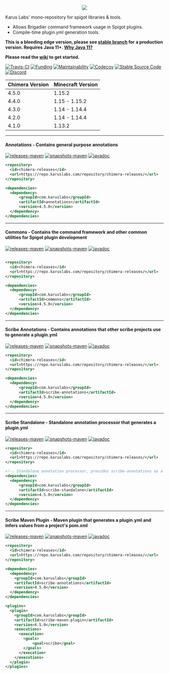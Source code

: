 <p align = "center">
  <img src = "https://i.imgur.com/TA6hOBq.png">
</p>

Karus Labs' mono-repository for spigot libraries & tools. 
* Allows Brigadier command framework usage in Spigot plugins. 
* Compile-time plugin.yml generation tools.

**This is a bleeding edge version, please see [stable branch](https://github.com/Pante/Chimera/tree/stable) for a production version. Requires Java 11+. [Why Java 11?](https://github.com/Pante/Chimera/wiki/faq#why-does-the-project-require-java-11-and-above)**

**Please read the [wiki](https://github.com/Pante/Chimera/wiki) to get started.**

[![Travis-CI](https://img.shields.io/travis/pante/chimera/master?logo=travis)](https://travis-ci.com/Pante/Chimera)
[![Funding](https://img.shields.io/badge/%F0%9F%A4%8D%20-sponsorship-ff69b4?style=flat-square)](https://github.com/sponsors/Pante)
[![Maintainability](https://api.codeclimate.com/v1/badges/d03deef9f37d3d90636d/maintainability)](https://codeclimate.com/github/Pante/Karus-Commons/maintainability)
[![Codecov](https://codecov.io/gh/Pante/Chimera/branch/master/graph/badge.svg)](https://codecov.io/gh/Pante/Chimera)
[![Stable Source Code](https://img.shields.io/badge/stable-branch-blue.svg)](https://github.com/Pante/Chimera/tree/stable)
[![Discord](https://img.shields.io/discord/140273735772012544.svg?style=flat-square)](https://discord.gg/uE4C9NQ)

| Chimera Version | Minecraft Version |
|-----------------|-------------------|
| 4.5.0           | 1.15.2            |
| 4.4.0           | 1.15 - 1.15.2     |
| 4.3.0           | 1.14 - 1.14.4     |
| 4.2.0           | 1.14 - 1.14.4     |
| 4.1.0           | 1.13.2            |

***
#### Annotations - Contains general purpose annotations
[![releases-maven](https://img.shields.io/maven-metadata/v/https/repo.karuslabs.com/repository/chimera-releases/com/karuslabs/chimera/maven-metadata.xml.svg)](https://repo.karuslabs.com/service/rest/repository/browse/chimera-releases/com/karuslabs/annotations/)
[![snapshots-maven](https://img.shields.io/maven-metadata/v/https/repo.karuslabs.com/repository/chimera-snapshots/com/karuslabs/chimera/maven-metadata.xml.svg)](https://repo.karuslabs.com/service/rest/repository/browse/chimera-snapshots/com/karuslabs/annotations/)
[![javadoc](https://img.shields.io/badge/javadoc-4.5.0-brightgreen.svg)](https://repo.karuslabs.com/repository/chimera/4.5.0/annotations/apidocs/index.html)
```XML
<repository>
  <id>chimera-releases</id>
  <url>https://repo.karuslabs.com/repository/chimera-releases/</url>
</repository>

<dependencies>
  <dependency>
      <groupId>com.karuslabs</groupId>
      <artifactId>annotations</artifactId>
      <version>4.5.0</version>
  </dependency>
</dependencies>
```

***
#### Commons - Contains the command framework and other common utilities for Spigot plugin development
[![releases-maven](https://img.shields.io/maven-metadata/v/https/repo.karuslabs.com/repository/chimera-releases/com/karuslabs/chimera/maven-metadata.xml.svg)](https://repo.karuslabs.com/service/rest/repository/browse/chimera-releases/com/karuslabs/commons)
[![snapshots-maven](https://img.shields.io/maven-metadata/v/https/repo.karuslabs.com/repository/chimera-snapshots/com/karuslabs/chimera/maven-metadata.xml.svg)](https://repo.karuslabs.com/service/rest/repository/browse/chimera-snapshots/com/karuslabs/commons)
[![javadoc](https://img.shields.io/badge/javadoc-4.5.0-brightgreen.svg)](https://repo.karuslabs.com/repository/chimera/4.5.0/commons/apidocs/index.html)
```XML

<repository>
  <id>chimera-releases</id>
  <url>https://repo.karuslabs.com/repository/chimera-releases/</url>
</repository>

<dependencies>
  <dependency>
      <groupId>com.karuslabs</groupId>
      <artifactId>commons</artifactId>
      <version>4.5.0</version>
  </dependency>
</dependencies>
```

***
#### Scribe Annotations - Contains annotations that other scribe projects use to generate a plugin.yml
[![releases-maven](https://img.shields.io/maven-metadata/v/https/repo.karuslabs.com/repository/chimera-releases/com/karuslabs/scribe-annotations/maven-metadata.xml.svg)](https://repo.karuslabs.com/service/rest/repository/browse/chimera-releases/com/karuslabs/scribe-annotations)
[![snapshots-maven](https://img.shields.io/maven-metadata/v/https/repo.karuslabs.com/repository/chimera-snapshots/com/karuslabs/scribe-annotations/maven-metadata.xml.svg)](https://repo.karuslabs.com/service/rest/repository/browse/chimera-snapshots/com/karuslabs/scribe-annotations)
[![javadoc](https://img.shields.io/badge/javadoc-4.5.0-brightgreen.svg)](https://repo.karuslabs.com/repository/chimera/4.5.0/scribe/scribe-annotations/apidocs/index.html)

```XML
<repository>
  <id>chimera-releases</id>
  <url>https://repo.karuslabs.com/repository/chimera-releases/</url>
</repository>

<dependencies>
  <dependency>
      <groupId>com.karuslabs</groupId>
      <artifactId>scribe-annotations</artifactId>
      <version>4.5.0</version>
  </dependency>
</dependencies>
```

***
#### Scribe Standalone - Standalone annotation processor that generates a plugin.yml
[![releases-maven](https://img.shields.io/maven-metadata/v/https/repo.karuslabs.com/repository/chimera-releases/com/karuslabs/scribe-standalone/maven-metadata.xml.svg)](https://repo.karuslabs.com/service/rest/repository/browse/chimera-releases/com/karuslabs/scribe-standalone)
[![snapshots-maven](https://img.shields.io/maven-metadata/v/https/repo.karuslabs.com/repository/chimera-snapshots/com/karuslabs/scribe-standalone/maven-metadata.xml.svg)](https://repo.karuslabs.com/service/rest/repository/browse/chimera-snapshots/com/karuslabs/scribe-standalone)
[![javadoc](https://img.shields.io/badge/javadoc-4.5.0-brightgreen.svg)](https://repo.karuslabs.com/repository/chimera/4.5.0/scribe/scribe-standalone/apidocs/index.html)
```XML
<repository>
  <id>chimera-releases</id>
  <url>https://repo.karuslabs.com/repository/chimera-releases/</url>
</repository>

<!-- Standalone annotation processor, provides scribe-annotations as a transitive dependency -->
<dependencies>
  <dependency>
      <groupId>com.karuslabs</groupId>
      <artifactId>scribe-standalone</artifactId>
      <version>4.5.0</version>
  </dependency>
</dependencies>
```

***
#### Scribe Maven Plugin - Maven plugin that generates a plugin.yml and infers values from a project's pom.xml
[![releases-maven](https://img.shields.io/maven-metadata/v/https/repo.karuslabs.com/repository/chimera-releases/com/karuslabs/scribe-maven-plugin/maven-metadata.xml.svg)](https://repo.karuslabs.com/service/rest/repository/browse/chimera-releases/com/karuslabs/scribe-maven-plugin)
[![snapshots-maven](https://img.shields.io/maven-metadata/v/https/repo.karuslabs.com/repository/chimera-snapshots/com/karuslabs/scribe-maven-plugin/maven-metadata.xml.svg)](https://repo.karuslabs.com/service/rest/repository/browse/chimera-snapshots/com/karuslabs/scribe-maven-plugin)
[![javadoc](https://img.shields.io/badge/javadoc-4.5.0-brightgreen.svg)](https://repo.karuslabs.com/repository/chimera/4.5.0/scribe/scribe-maven-plugin/apidocs/index.html)
```XML
<repository>
  <id>chimera-releases</id>
  <url>https://repo.karuslabs.com/repository/chimera-releases/</url>
</repository>

<dependencies>
  <dependency>
    <groupId>com.karuslabs</groupId>
    <artifactId>scribe-annotations</artifactId>
    <version>4.5.0</version>
  </dependency>
</dependencies>

<plugins>
  <plugin>
    <groupId>com.karuslabs</groupId>
    <artifactId>scribe-maven-plugin</artifactId>
    <version>4.5.0</version>
    <executions>
      <execution>
        <goals>
            <goal>scribe</goal>
        </goals>
      </execution>
    </executions>
  </plugin>
</plugins>
```
